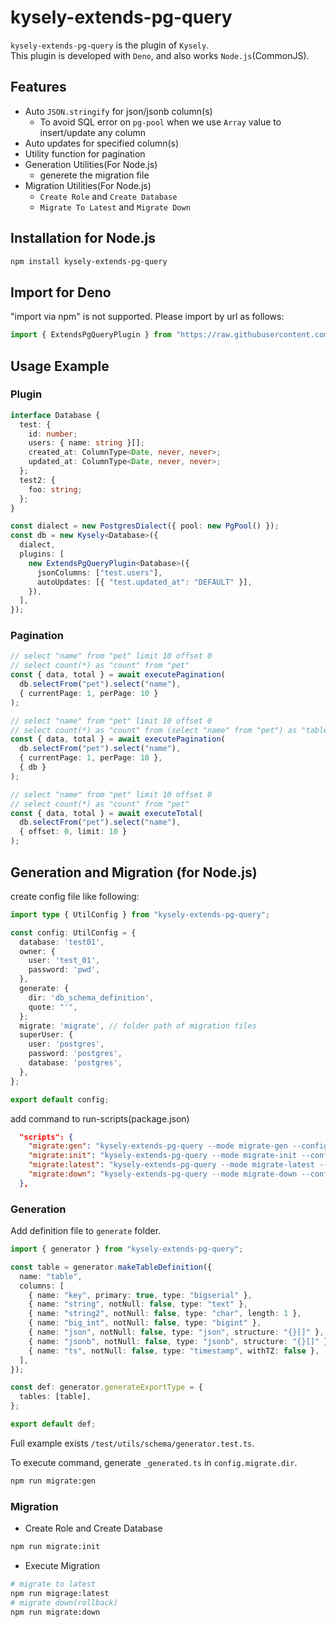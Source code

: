# kysely-extends-pg-query

`kysely-extends-pg-query` is the plugin of `Kysely`.  
This plugin is developed with `Deno`, and also works `Node.js`(CommonJS).

## Features

- Auto `JSON.stringify` for json/jsonb column(s)
  - To avoid SQL error on `pg-pool` when we use `Array` value to insert/update any column
- Auto updates for specified column(s)
- Utility function for pagination
- Generation Utilities(For Node.js)
  - generete the migration file
- Migration Utilities(For Node.js)
  - `Create Role` and `Create Database`
  - `Migrate To Latest` and `Migrate Down`

## Installation for Node.js

```bash
npm install kysely-extends-pg-query
```

## Import for Deno

"import via npm" is not supported. Please import by url as follows:

```ts
import { ExtendsPgQueryPlugin } from "https://raw.githubusercontent.com/rmrf12071/kysely-extends-pg-query/0.1.7/src/index.ts";
```

## Usage Example

### Plugin

```ts
interface Database {
  test: {
    id: number;
    users: { name: string }[];
    created_at: ColumnType<Date, never, never>;
    updated_at: ColumnType<Date, never, never>;
  };
  test2: {
    foo: string;
  };
}

const dialect = new PostgresDialect({ pool: new PgPool() });
const db = new Kysely<Database>({
  dialect,
  plugins: [
    new ExtendsPgQueryPlugin<Database>({
      jsonColumns: ["test.users"],
      autoUpdates: [{ "test.updated_at": "DEFAULT" }],
    }),
  ],
});
```

### Pagination

```ts
// select "name" from "pet" limit 10 offset 0
// select count(*) as "count" from "pet"
const { data, total } = await executePagination(
  db.selectFrom("pet").select("name"),
  { currentPage: 1, perPage: 10 }
);

// select "name" from "pet" limit 10 offset 0
// select count(*) as "count" from (select "name" from "pet") as "table"
const { data, total } = await executePagination(
  db.selectFrom("pet").select("name"),
  { currentPage: 1, perPage: 10 },
  { db }
);

// select "name" from "pet" limit 10 offset 0
// select count(*) as "count" from "pet"
const { data, total } = await executeTotal(
  db.selectFrom("pet").select("name"),
  { offset: 0, limit: 10 }
);
```

## Generation and Migration (for Node.js)

create config file like following:

```ts
import type { UtilConfig } from "kysely-extends-pg-query";

const config: UtilConfig = {
  database: 'test01',
  owner: {
    user: 'test_01',
    password: 'pwd',
  },
  generate: {
    dir: 'db_schema_definition',
    quote: "'",
  };
  migrate: 'migrate', // folder path of migration files
  superUser: {
    user: 'postgres',
    password: 'postgres',
    database: 'postgres',
  },
};

export default config;
```

add command to run-scripts(package.json)

```json
  "scripts": {
    "migrate:gen": "kysely-extends-pg-query --mode migrate-gen --config config.ts",
    "migrate:init": "kysely-extends-pg-query --mode migrate-init --config config.ts",
    "migrate:latest": "kysely-extends-pg-query --mode migrate-latest --config config.ts",
    "migrate:down": "kysely-extends-pg-query --mode migrate-down --config config.ts"
  },
```

### Generation

Add definition file to `generate` folder.

```ts
import { generator } from "kysely-extends-pg-query";

const table = generator.makeTableDefinition({
  name: "table",
  columns: [
    { name: "key", primary: true, type: "bigserial" },
    { name: "string", notNull: false, type: "text" },
    { name: "string2", notNull: false, type: "char", length: 1 },
    { name: "big_int", notNull: false, type: "bigint" },
    { name: "json", notNull: false, type: "json", structure: "{}[]" },
    { name: "jsonb", notNull: false, type: "jsonb", structure: "{}[]" },
    { name: "ts", notNull: false, type: "timestamp", withTZ: false },
  ],
});

const def: generator.generateExportType = {
  tables: [table],
};

export default def;
```

Full example exists `/test/utils/schema/generator.test.ts`.

To execute command, generate `_generated.ts` in `config.migrate.dir`.

```bash
npm run migrate:gen
```

### Migration

- Create Role and Create Database

```bash
npm run migrate:init
```

- Execute Migration

```bash
# migrate to latest
npm run migrage:latest
# migrate down(rollback)
npm run migrate:down
```
